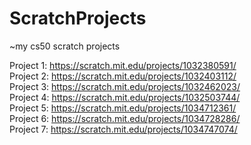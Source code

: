# ScratchProjects
~my cs50 scratch projects

Project 1: https://scratch.mit.edu/projects/1032380591/ <br>
Project 2: https://scratch.mit.edu/projects/1032403112/ <br>
Project 3: https://scratch.mit.edu/projects/1032462023/ <br>
Project 4: https://scratch.mit.edu/projects/1032503744/ <br>
Project 5: https://scratch.mit.edu/projects/1034712361/ <br>
Project 6: https://scratch.mit.edu/projects/1034728286/ <br>
Project 7: https://scratch.mit.edu/projects/1034747074/ <br>



